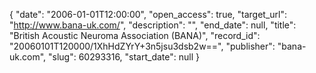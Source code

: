 {
  "date": "2006-01-01T12:00:00", 
  "open_access": true, 
  "target_url": "http://www.bana-uk.com/", 
  "description": "", 
  "end_date": null, 
  "title": "British Acoustic Neuroma Association (BANA)", 
  "record_id": "20060101T120000/1XhHdZYrY+3n5jsu3dsb2w==", 
  "publisher": "bana-uk.com", 
  "slug": 60293316, 
  "start_date": null
}

